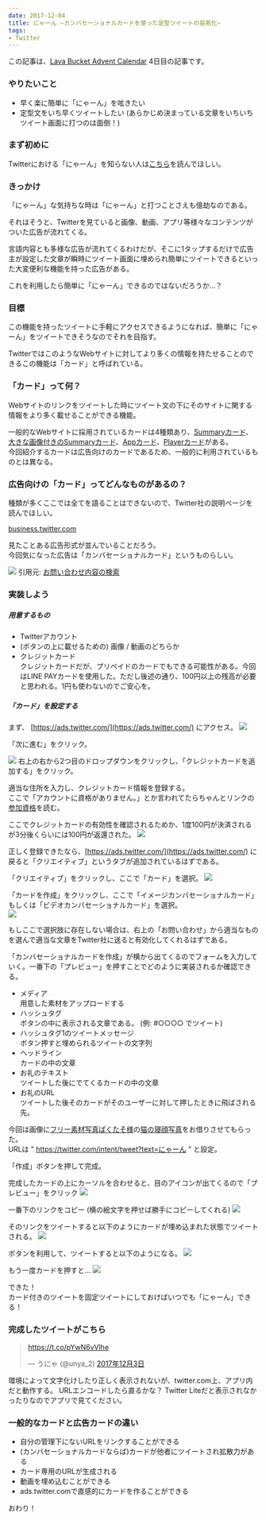 ```yaml
---
date: 2017-12-04
title: にゃーん ~カンバセーショナルカードを使った定型ツイートの容易化~
tags: 
- Twitter
---
```


この記事は、[Lava Bucket Advent Calendar](https://adventar.org/calendars/2598) 4日目の記事です。

### やりたいこと

* 早く楽に簡単に「にゃーん」を呟きたい
* 定型文をいち早くツイートしたい (あらかじめ決まっている文章をいちいちツイート画面に打つのは面倒！)

<!--more-->

### まず初めに
Twitterにおける「にゃーん」を知らない人は[こちら](http://sh4869.hatenablog.com/entry/2016/12/02/225248)を読んでほしい。

### きっかけ
「にゃーん」な気持ちな時は「にゃーん」と打つことさえも億劫なのである。  

それはそうと、Twitterを見ていると画像、動画、アプリ等様々なコンテンツがついた広告が流れてくる。  

言語内容とも多様な広告が流れてくるわけだが、そこに1タップするだけで広告主が設定した文章が瞬時にツイート画面に埋められ簡単にツイートできるといった大変便利な機能を持った広告がある。

これを利用したら簡単に「にゃーん」できるのではないだろうか…？

### 目標
この機能を持ったツイートに手軽にアクセスできるようになれば、簡単に「にゃーん」をツイートできそうなのでそれを目指す。  

TwitterではこのようなWebサイトに対してより多くの情報を持たせることのできるこの機能は「カード」と呼ばれている。  

### 「カード」って何？
Webサイトのリンクをツイートした時にツイート文の下にそのサイトに関する情報をより多く載せることができる機能。  

一般的なWebサイトに採用されているカードは4種類あり、[Summaryカード](https://dev.twitter.com/web/sign-inhttps://dev.twitter.com/cards/types/summary.html)、[大きな画像付きのSummaryカード](https://dev.twitter.com/web/sign-inhttps://dev.twitter.com/cards/types/summary-large-image.html)、[Appカード](https://dev.twitter.com/web/sign-inhttps://dev.twitter.com/cards/types/app.html)、[Playerカード](https://dev.twitter.com/web/sign-inhttps://dev.twitter.com/cards/types/player.html)がある。  
今回紹介するカードは広告向けのカードであるため、一般的に利用されているものとは異なる。

### 広告向けの「カード」ってどんなものがあるの？
種類が多くここでは全てを語ることはできないので、Twitter社の説明ページを読んでほしい。


[business.twitter.com](https://business.twitter.com/ja/help/campaign-setup/advertiser-card-specifications.html:embed:cite)


見たことある広告形式が並んでいることだろう。  
今回気になった広告は「カンバセーショナルカード」というものらしい。

![](https://lh3.googleusercontent.com/rDyEYqYeJnMYI33hht1ZkyTEvaNxd1n-sy7Ay84emNH3hF4FSL7w1HlNaHU=w2400)
引用元: [お問い合わせ内容の検索](https://business.twitter.com/ja/help/campaign-setup/advertiser-card-specifications.html)


<script async src="//pagead2.googlesyndication.com/pagead/js/adsbygoogle.js"></script>
<ins class="adsbygoogle"
     style="display:block; text-align:center;"
     data-ad-layout="in-article"
     data-ad-format="fluid"
     data-ad-client="ca-pub-2565580640435634"
     data-ad-slot="9725407123"></ins>
<script>
     (adsbygoogle = window.adsbygoogle || []).push({});
</script>


### 実装しよう
##### 用意するもの
* Twitterアカウント
* (ボタンの上に載せるための) 画像 / 動画のどちらか
* クレジットカード  
クレジットカードだが、プリペイドのカードでもできる可能性がある。今回はLINE PAYカードを使用した。ただし後述の通り、100円以上の残高が必要と思われる。1円も使わないのでご安心を。

##### 「カード」を設定する
まず、 [https://ads.twitter.com/](https://ads.twitter.com/) にアクセス。
![](https://lh5.googleusercontent.com/v5yK3sg_tbGnZ9GyMJxW6zEfSD7pmZjdUl4DI_GfbshqfeVz8QOblojVURk=w2400)

「次に進む」をクリック。  

![](https://lh6.googleusercontent.com/0DOQL2N7u4XvpKUn5SXGPSpKoJbivGPL9kM8JevcEbvtcWFN6x8dqhbUrpk=w2400)
右上の右から2つ目のドロップダウンをクリックし、「クレジットカードを追加する」をクリック。

適当な住所を入力し、クレジットカード情報を登録する。    
ここで「アカウントに資格がありません。」とか言われてたらちゃんとリンクの[参加資格](https://business.twitter.com/ja/help/overview/about-eligibility-for-twitter-ads.html)を読む。  

ここでクレジットカードの有効性を確認されるためか、1度100円が決済されるが3分後くらいには100円が返還された。
![](https://lh5.googleusercontent.com/NRpOg8rNSToyauEw4to0CFTa6E41rjbOzltHi3OhWFBJOTS9c51oIt9-t4M=w2400)

正しく登録できたなら、[https://ads.twitter.com/](https://ads.twitter.com/) に戻ると「クリエイティブ」というタブが追加されているはずである。  

「クリエイティブ」をクリックし、ここで「カード」を選択。
![](https://lh6.googleusercontent.com/Xx06aQ7RkrMd_wSOXmF4o8Cu4JBjqAiJ7XpZwfzr1g0FwwMN5ajL2IQnpXI=w2400)

「カードを作成」をクリックし、ここで「イメージカンバセーショナルカード」もしくは「ビデオカンバセーショナルカード」を選択。  
![](https://lh3.googleusercontent.com/5PZ_30hUrQTA03pz7EUEHiTl7-pLCzmfCuWINWSN4kzgZ4_tKUmONV-hd0Y=w2400)

もしここで選択肢に存在しない場合は、右上の「お問い合わせ」から適当なものを選んで適当な文章をTwitter社に送ると有効化してくれるはずである。  

「カンバセーショナルカードを作成」が横から出てくるのでフォームを入力していく。一番下の「プレビュー」を押すことでどのように実装されるか確認できる。

* メディア  
用意した素材をアップロードする
* ハッシュタグ  
ボタンの中に表示される文章である。
(例: #○○○○ でツイート)
* ハッシュタグ1のツイートメッセージ  
ボタン押すと埋められるツイートの文字列
* ヘッドライン  
カードの中の文章
* お礼のテキスト  
ツイートした後にでてくるカードの中の文章
* お礼のURL  
ツイートした後そのカードがそのユーザーに対して押したときに飛ばされる先。  

今回は画像に[フリー素材写真ぱくたそ様](https://www.pakutaso.com)の[猫の寝顔写真](https://www.pakutaso.com/20171003283post-13605.html)をお借りさせてもらった。  
URLは " https://twitter.com/intent/tweet?text=にゃーん " と設定。  

「作成」ボタンを押して完成。  

完成したカードの上にカーソルを合わせると、目のアイコンが出てくるので「プレビュー」をクリック 
![](https://lh5.googleusercontent.com/rtpe25b7BvslkTwetIrxd4day04rdv1boPIyeKEswLWgiAnQEmIc1SGj6B8=w2400)

一番下のリンクをコピー (横の絵文字を押せば勝手にコピーしてくれる)
![](https://lh5.googleusercontent.com/kSh-w80_4NJv-rsfFrw8SPkuv2XaSniYDaYZfN3uJ9TFAH2ZxKwuugBO87g=w2400)

そのリンクをツイートすると以下のようにカードが埋め込まれた状態でツイートされる。
![](https://lh3.googleusercontent.com/BfTInrDKWeoVMgTHxrObsuFNURE7GO19S4sDRRZAY6BFZdLW__u1io60R7w=w2400)

ボタンを利用して、ツイートすると以下のようになる。
![](https://lh6.googleusercontent.com/S5a7XE4LuUcKainCD19pGjOxO1Ncijo07F2aOQQogEFuXxntvLe7jv0sl-4=w2400)

もう一度カードを押すと…
![](https://lh3.googleusercontent.com/ef_k0JaPjJNtkdDgDNpT9a7rm-WJ9ZaJEHIqRtkOaQjl58Hlz51lpB5mGkI=w2400)

できた！  
カード付きのツイートを固定ツイートにしておけばいつでも「にゃーん」できる！

### 完成したツイートがこちら


<blockquote class="twitter-tweet" data-lang="ja"><p lang="und" dir="ltr"><a href="https://t.co/pYwN6vVlhe">https://t.co/pYwN6vVlhe</a></p>&mdash; うにゃ (@unya_2) <a href="https://twitter.com/unya_2/status/937342751452012544?ref_src=twsrc%5Etfw">2017年12月3日</a></blockquote> <script async src="https://platform.twitter.com/widgets.js" charset="utf-8"></script>
環境によって文字化けしたり正しく表示されないが、twitter.com上、アプリ内だと動作する。  
URLエンコードしたら直るかな？  
Twitter Liteだと表示されなかったりなのでアプリで見てください。  

### 一般的なカードと広告カードの違い
* 自分の管理下にないURLをリンクすることができる
* (カンバセーショナルカードならば)カードが他者にツイートされ拡散力がある
* カード専用のURLが生成される
* 動画を埋め込むことができる
* ads.twitter.comで直感的にカードを作ることができる
  

おわり！